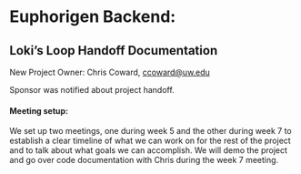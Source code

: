 # Euphorigen Backend:

## Loki’s Loop Handoff Documentation

New Project Owner: Chris Coward, ccoward@uw.edu 

Sponsor was notified about project handoff.

#### Meeting setup:
We set up two meetings, one during week 5 and the other during week 7 to establish a clear timeline of what we can work on for the rest of the project and to talk about what goals we can accomplish. We will demo the project and go over code documentation with Chris during the week 7 meeting. 
